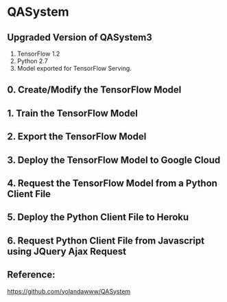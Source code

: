 # QASystem
## Upgraded Version of QASystem3
1. TensorFlow 1.2
2. Python 2.7
3. Model exported for TensorFlow Serving.

## 0. Create/Modify the TensorFlow Model

## 1. Train the TensorFlow Model

## 2. Export the TensorFlow Model

## 3. Deploy the TensorFlow Model to Google Cloud

## 4. Request the TensorFlow Model from a Python Client File

## 5. Deploy the Python Client File to Heroku

## 6. Request Python Client File from Javascript using JQuery Ajax Request

## Reference:
https://github.com/yolandawww/QASystem
